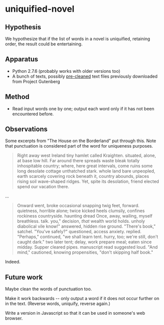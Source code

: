 uniquified-novel
================

Hypothesis
----------

We hypothesize that if the list of words in a novel is uniquified, retaining
order, the result could be entertaining.

Apparatus
---------

*   Python 2.7.6 (probably works with older versions too)
*   A bunch of texts, possibly [pre-cleaned](../guten-gutter) text files
    previously downloaded from Project Gutenberg

Method
------

*   Read input words one by one; output each word only if it has not been
    encountered before.

Observations
------------

Some excerpts from "The House on the Borderland" put through this.  Note that
punctuation is considered part of the word for uniqueness purposes.

> Right away west Ireland tiny hamlet called Kraighten. situated, alone, at
> base low hill. Far around there spreads waste bleak totally inhospitable
> country; where, here great intervals, come ruins some long desolate cottage
> unthatched stark. whole land bare unpeopled, earth scarcely covering rock
> beneath it, country abounds, places rising soil wave-shaped ridges.
> Yet, spite its desolation, friend elected spend our vacation there.

...

> Onward went, broke occasional snapping twig feet, forward. quietness,
> horrible alone; twice kicked heels clumsily, confines rockiness countryside.
> haunting dread Once, away, wailing, myself breathless. talk. you," decision,
> _that_ wealth world holds. unholy diabolical vile know!" answered, hidden
> rise ground. "There's book," satchel. "You've safely?" questioned, access
> anxiety. replied. "Perhaps," continued, "we shall learn tent. hurry, too;
> we're still, don't caught dark." two later tent; delay, work prepare meal;
> eaten since midday. Supper cleared pipes. manuscript read suggested loud.
> "And mind," cautioned, knowing propensities, "don't skipping half book."

Indeed.

Future work
-----------

Maybe clean the words of punctuation too.

Make it work backwards -- only output a word if it does not occur further
on in the text.  (Reverse words, uniquify, reverse again.)

Write a version in Javascript so that it can be used in someone's web browser.
